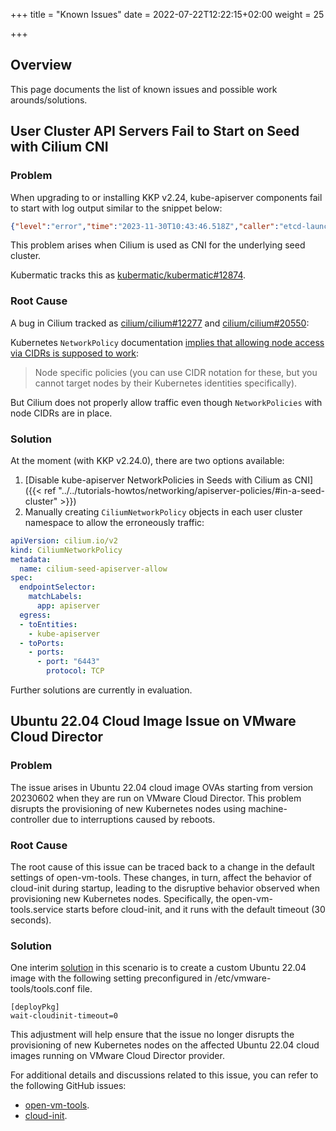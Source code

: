 +++
title = "Known Issues"
date = 2022-07-22T12:22:15+02:00
weight = 25

+++

## Overview

This page documents the list of known issues and possible work arounds/solutions.

## User Cluster API Servers Fail to Start on Seed with Cilium CNI

### Problem

When upgrading to or installing KKP v2.24, kube-apiserver components fail to start with log output similar to the snippet below:

```json
{"level":"error","time":"2023-11-30T10:43:46.518Z","caller":"etcd-launcher/main.go:116","msg":"Operation failed: failed to initialize etcd cluster configuration: failed to get API group resources: unable to retrieve the complete list of server APIs: kubermatic.k8c.io/v1: Get \"https://10.96.0.1:443/apis/kubermatic.k8c.io/v1\": dial tcp 10.96.0.1:443: i/o timeout."}
```

This problem arises when Cilium is used as CNI for the underlying seed cluster.

Kubermatic tracks this as [kubermatic/kubermatic#12874](https://github.com/kubermatic/kubermatic/issues/12874).

### Root Cause

A bug in Cilium tracked as [cilium/cilium#12277](https://github.com/cilium/cilium/issues/12277) and [cilium/cilium#20550](https://github.com/cilium/cilium/issues/20550):

Kubernetes `NetworkPolicy` documentation [implies that allowing node access via CIDRs is supposed to work](https://kubernetes.io/docs/concepts/services-networking/network-policies/#what-you-can-t-do-with-network-policies-at-least-not-yet):

> Node specific policies (you can use CIDR notation for these, but you cannot target nodes by their Kubernetes identities specifically).

But Cilium does not properly allow traffic even though `NetworkPolicies` with node CIDRs are in place.

### Solution

At the moment (with KKP v2.24.0), there are two options available:

1. [Disable kube-apiserver NetworkPolicies in Seeds with Cilium as CNI]({{< ref "../../tutorials-howtos/networking/apiserver-policies/#in-a-seed-cluster" >}})
2. Manually creating `CiliumNetworkPolicy` objects in each user cluster namespace to allow the erroneously traffic:

```yaml
apiVersion: cilium.io/v2
kind: CiliumNetworkPolicy
metadata:
  name: cilium-seed-apiserver-allow
spec:
  endpointSelector:
    matchLabels:
      app: apiserver
  egress:
  - toEntities:
    - kube-apiserver
  - toPorts:
    - ports:
      - port: "6443"
        protocol: TCP
```

Further solutions are currently in evaluation.

## Ubuntu 22.04 Cloud Image Issue on VMware Cloud Director

### Problem

The issue arises in Ubuntu 22.04 cloud image OVAs starting from version 20230602 when they are run on VMware Cloud Director. This problem disrupts the provisioning of new Kubernetes nodes using machine-controller due to interruptions caused by reboots.

### Root Cause

The root cause of this issue can be traced back to a change in the default settings of open-vm-tools. These changes, in turn, affect the behavior of cloud-init during startup, leading to the disruptive behavior observed when provisioning new Kubernetes nodes. Specifically, the open-vm-tools.service starts before cloud-init, and it runs with the default timeout (30 seconds).

### Solution

One interim [solution](https://github.com/canonical/cloud-init/issues/4188#issuecomment-1695041510) in this scenario is to create a custom Ubuntu 22.04 image with the following setting preconfigured
in /etc/vmware-tools/tools.conf file.
```
[deployPkg]
wait-cloudinit-timeout=0
```
This adjustment will help ensure that the issue no longer disrupts the provisioning of new Kubernetes nodes on the affected Ubuntu 22.04 cloud images running on VMware Cloud Director provider.

For additional details and discussions related to this issue, you can refer to the following GitHub issues:
- [open-vm-tools](https://github.com/vmware/open-vm-tools/issues/684).
- [cloud-init](https://github.com/canonical/cloud-init/issues/4188).
